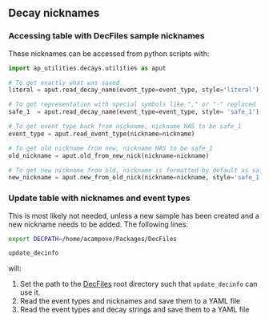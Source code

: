 ## Decay nicknames

### Accessing table with DecFiles sample nicknames

These nicknames can be accessed from python scripts with:

```python
import ap_utilities.decays.utilities as aput

# To get exactly what was saved
literal = aput.read_decay_name(event_type=event_type, style='literal')

# To get representation with special symbols like "," or "-" replaced
safe_1  = aput.read_decay_name(event_type=event_type, style= 'safe_1')

# To get event type back from nickname, nickname HAS to be safe_1
event_type = aput.read_event_type(nickname=nickname)

# To get old nickname from new, nickname HAS to be safe_1 
old_nickname = aput.old_from_new_nick(nickname=nickname)

# To get new nickname from old, nickname is formatted by default as safe_1
new_nickname = aput.new_from_old_nick(nickname=nickname, style='safe_1')
```

### Update table with nicknames and event types

This is most likely not needed, unless a new sample has been created and a new nickname needs to be added. The following lines:

```bash
export DECPATH=/home/acampove/Packages/DecFiles

update_decinfo
```

will:

1. Set the path to the [DecFiles](https://gitlab.cern.ch/lhcb-datapkg/Gen/DecFiles)
root directory such that `update_decinfo` can use it.
1. Read the event types and nicknames and save them to a YAML file
1. Read the event types and decay strings and save them to a YAML file

